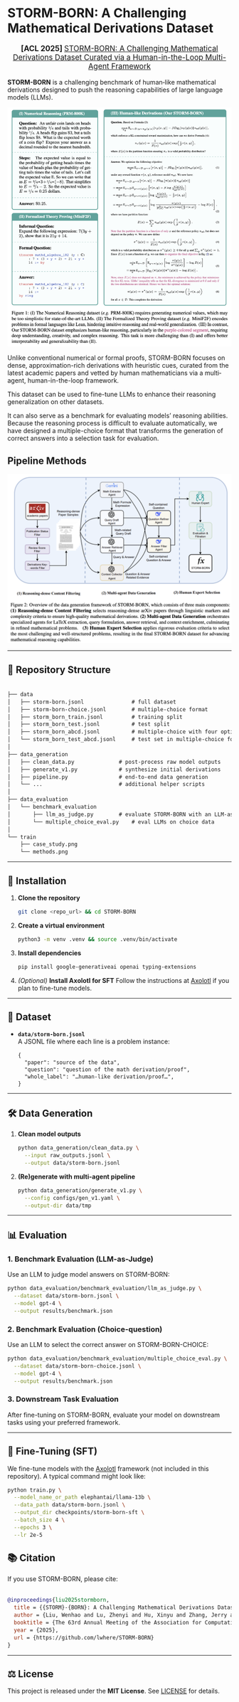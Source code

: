 # STORM-BORN: A Challenging Mathematical Derivations Dataset

<div align="center">
<p align="center" style="font-size: larger;">
<strong> [ACL 2025] </strong> <a href="https://arxiv.org/abs/2506.01531"> STORM-BORN: A Challenging Mathematical Derivations Dataset Curated via a Human-in-the-Loop Multi-Agent Framework</a>
</p>
</div>

**STORM-BORN** is a challenging benchmark of human‐like mathematical derivations designed to push the reasoning capabilities of large language models (LLMs). 

![Case Study](./train/case_study.png)

Unlike conventional numerical or formal proofs, STORM-BORN focuses on dense, approximation-rich derivations with heuristic cues, curated from the latest academic papers and vetted by human mathematicians via a multi‐agent, human-in-the-loop framework.

This dataset can be used to fine-tune LLMs to enhance their reasoning generalization on other datasets.

It can also serve as a benchmark for evaluating models’ reasoning abilities. Because the reasoning process is difficult to evaluate automatically, we have designed a multiple-choice format that transforms the generation of correct answers into a selection task for evaluation.

## Pipeline Methods

![Pipeline Methods](./train/methods.png)

---

## 📂 Repository Structure
```markdown

├── data
│   ├── storm-born.jsonl               # full dataset
│   ├── storm-born-choice.jsonl        # multiple-choice format
│   ├── storm_born_train.jsonl         # training split
│   ├── storm_born_test.jsonl          # test split
│   ├── storm_born_abcd.jsonl          # multiple-choice with four options
│   └── storm_born_test_abcd.jsonl     # test set in multiple-choice format
│
├── data_generation
│   ├── clean_data.py              # post-process raw model outputs
│   ├── generate_v1.py             # synthesize initial derivations
│   ├── pipeline.py                # end-to-end data generation
│   └── ...                        # additional helper scripts
│
├── data_evaluation
│   └── benchmark_evaluation
│       ├── llm_as_judge.py        # evaluate STORM-BORN with an LLM-as-Judge
│       └── multiple_choice_eval.py    # eval LLMs on choice data
│
└── train
    ├── case_study.png
    └── methods.png
```

---

## 🚀 Installation

1. **Clone the repository**
   ```bash
   git clone <repo_url> && cd STORM-BORN
   ```

2. **Create a virtual environment**  
   ```bash
   python3 -m venv .venv && source .venv/bin/activate
   ```

3. **Install dependencies**
   ```bash
   pip install google-generativeai openai typing-extensions
   ```
4. *(Optional)* **Install Axolotl for SFT**
   Follow the instructions at [Axolotl](https://github.com/axolotl-ai-cloud/axolotl) if you plan to fine-tune models.

---

## 📖 Dataset

- **`data/storm-born.jsonl`**  
  A JSONL file where each line is a problem instance:
  ```jsonc
  {
    "paper": "source of the data",
    "question": "question of the math derivation/proof",
    "whole_label": "…human-like derivation/proof…",
  }
  ```

---

## 🛠️ Data Generation

1. **Clean model outputs**  
   ```bash
   python data_generation/clean_data.py \
     --input raw_outputs.jsonl \
     --output data/storm-born.jsonl
   ```

2. **(Re)generate with multi-agent pipeline**  
   ```bash
   python data_generation/generate_v1.py \
     --config configs/gen_v1.yaml \
     --output-dir data/tmp
   ```

---

## 📊 Evaluation

### 1. Benchmark Evaluation (LLM-as-Judge)

Use an LLM to judge model answers on STORM-BORN:

```bash
python data_evaluation/benchmark_evaluation/llm_as_judge.py \
  --dataset data/storm-born.jsonl \
  --model gpt-4 \
  --output results/benchmark.json
```
### 2. Benchmark Evaluation (Choice-question)

Use an LLM to select the correct answer on STORM-BORN-CHOICE:
```bash
python data_evaluation/benchmark_evaluation/multiple_choice_eval.py \
  --dataset data/storm-born-choice.jsonl \
  --model gpt-4 \
  --output results/benchmark.json
```
### 3. Downstream Task Evaluation

After fine-tuning on STORM-BORN, evaluate your model on downstream tasks using your preferred framework.

---

## 🤖 Fine-Tuning (SFT)

We fine-tune models with the [Axolotl](https://github.com/axolotl-ai-cloud/axolotl) framework (not included in this repository). A typical command might look like:

```bash
python train.py \
  --model_name_or_path elephantai/llama-13b \
  --data_path data/storm-born.jsonl \
  --output_dir checkpoints/storm-born-sft \
  --batch_size 4 \
  --epochs 3 \
  --lr 2e-5
```



## 📚 Citation

If you use STORM-BORN, please cite:

```bibtex

@inproceedings{liu2025stormborn,
  title = {{STORM}-{BORN}: A Challenging Mathematical Derivations Dataset Curated via a Human-in-the-Loop Multi-Agent Framework},
  author = {Liu, Wenhao and Lu, Zhenyi and Hu, Xinyu and Zhang, Jerry and Li, Dailin and Cen, Jiacheng and Cao, Huilin and Wang, Haiteng and Li, Yuhan and Xie, Kun and Li, Dandan and Zhang, Pei and Zhang, Chengbo and Ren, Yuxiang and Ma, Yan and Huang, Xiaohong},
  booktitle = {The 63rd Annual Meeting of the Association for Computational Linguistics},
  year = {2025},
  url = {https://github.com/lwhere/STORM-BORN}
}
```

---

## ⚖️ License

This project is released under the **MIT License**. See [LICENSE](./LICENSE) for details.
